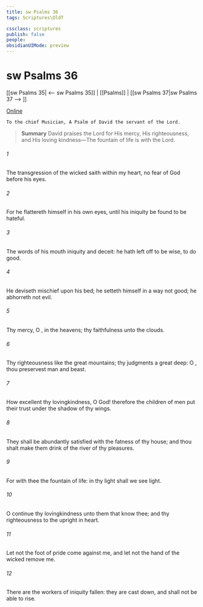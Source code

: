 ```yaml
---
title: sw Psalms 36
tags: Scriptures\OldT

cssclass: scriptures
publish: false
people:
obsidianUIMode: preview
---
```


# sw Psalms 36
[[sw Psalms 35| <-- sw Psalms 35]] | [[Psalms]] | [[sw Psalms 37|sw Psalms 37 --> ]]

[Online](https://churchofjesuschrist.org/study/scriptures/ot/ps/36?lang=eng)

```
To the chief Musician, A Psalm of David the servant of the Lord.
```

> __Summary__
David praises the Lord for His mercy, His righteousness, and His loving kindness—The fountain of life is with the Lord.

###### 1 
The transgression of the wicked saith within my heart,  no fear of God before his eyes.

###### 2 
For he flattereth himself in his own eyes, until his iniquity be found to be hateful.

###### 3 
The words of his mouth  iniquity and deceit: he hath left off to be wise,  to do good.

###### 4 
He deviseth mischief upon his bed; he setteth himself in a way  not good; he abhorreth not evil.

###### 5 
Thy mercy, O ,  in the heavens;  thy faithfulness  unto the clouds.

###### 6 
Thy righteousness  like the great mountains; thy judgments  a great deep: O , thou preservest man and beast.

###### 7 
How excellent  thy lovingkindness, O God! therefore the children of men put their trust under the shadow of thy wings.

###### 8 
They shall be abundantly satisfied with the fatness of thy house; and thou shalt make them drink of the river of thy pleasures.

###### 9 
For with thee  the fountain of life: in thy light shall we see light.

###### 10 
O continue thy lovingkindness unto them that know thee; and thy righteousness to the upright in heart.

###### 11 
Let not the foot of pride come against me, and let not the hand of the wicked remove me.

###### 12 
There are the workers of iniquity fallen: they are cast down, and shall not be able to rise.

